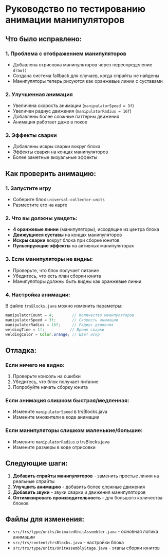 # Руководство по тестированию анимации манипуляторов

## Что было исправлено:

### 1. **Проблема с отображением манипуляторов**
- Добавлена отрисовка манипуляторов через переопределение `draw()`
- Создана система fallback для случаев, когда спрайты не найдены
- Манипуляторы теперь рисуются как оранжевые линии с суставами

### 2. **Улучшенная анимация**
- Увеличена скорость анимации (`manipulatorSpeed = 3f`)
- Увеличен радиус движения (`manipulatorRadius = 16f`)
- Добавлены более сложные паттерны движения
- Анимация работает даже в покое

### 3. **Эффекты сварки**
- Добавлены искры сварки вокруг блока
- Эффекты сварки на концах манипуляторов
- Более заметные визуальные эффекты

## Как проверить анимацию:

### 1. **Запустите игру**
- Соберите блок `universal-collector-units`
- Разместите его на карте

### 2. **Что вы должны увидеть:**
- **4 оранжевые линии** (манипуляторы), исходящие из центра блока
- **Движущиеся суставы** на концах манипуляторов
- **Искры сварки** вокруг блока при сборке юнитов
- **Пульсирующие эффекты** на активных манипуляторах

### 3. **Если манипуляторы не видны:**
- Проверьте, что блок получает питание
- Убедитесь, что есть план сборки юнита
- Манипуляторы должны быть видны как оранжевые линии

### 4. **Настройка анимации:**
В файле `trsBlocks.java` можно изменить параметры:
```java
manipulatorCount = 4;        // Количество манипуляторов
manipulatorSpeed = 3f;       // Скорость анимации
manipulatorRadius = 16f;     // Радиус движения
weldingTime = 1f;           // Время сварки
weldingColor = Color.orange; // Цвет искр
```

## Отладка:

### Если ничего не видно:
1. Проверьте консоль на ошибки
2. Убедитесь, что блок получает питание
3. Попробуйте начать сборку юнита

### Если анимация слишком быстрая/медленная:
- Измените `manipulatorSpeed` в trsBlocks.java
- Измените множители в коде анимации

### Если манипуляторы слишком маленькие/большие:
- Измените `manipulatorRadius` в trsBlocks.java
- Измените размеры в коде отрисовки

## Следующие шаги:

1. **Добавить спрайты манипуляторов** - заменить простые линии на реальные спрайты
2. **Улучшить анимацию** - добавить более сложные движения
3. **Добавить звуки** - звуки сварки и движения манипуляторов
4. **Оптимизировать производительность** - для большого количества блоков

## Файлы для изменения:

- `src/trs/type/units/AnimatedUnitAssembler.java` - основная логика анимации
- `src/trs/content/trsBlocks.java` - настройки блока
- `src/trs/type/units/UnitAssemblyStage.java` - этапы сборки юнитов

